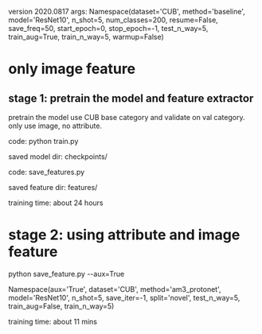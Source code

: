 version 2020.0817
args: 
Namespace(dataset='CUB', method='baseline', model='ResNet10', n_shot=5, num_classes=200, resume=False, save_freq=50, start_epoch=0, stop_epoch=-1, test_n_way=5, train_aug=True, train_n_way=5, warmup=False)

# only image feature
## stage 1:  pretrain the model and feature extractor
pretrain the model use CUB base category and validate on val category. only use image, no attribute. 

code: python train.py  

saved model dir: checkpoints/

code: save_features.py

saved feature dir: features/

training time: about 24 hours




# stage 2: using attribute and image feature


python save_feature.py --aux=True

Namespace(aux='True', dataset='CUB', method='am3_protonet', model='ResNet10', n_shot=5, save_iter=-1, split='novel', test_n_way=5, train_aug=False, train_n_way=5)

training time: about 11 mins